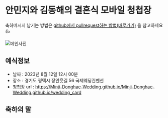 # 안민지와 김동해의 결혼식 모바일 청첩장

축하메시지 남기는 방법은 [github에서 pullrequest하는 방법(바로가기)](https://wayhome25.github.io/git/2017/07/08/git-first-pull-request-story/) 을 참고하세요 👍

![메인사진](https://github.com/Minji-Donghae-Wedding/Minji-Donghae-Wedding.github.io/raw/master/docs/images/pic22222222.jpeg)

## 예식정보

* 날짜 : 2023년 8월 12일 12시 00분
* 장소 : 경기도 평택시 장안웃길 56 국제웨딩컨벤션
* 청첩장 url : https://Minji-Donghae-Wedding.github.io/Minji-Donghae-Wedding.github.io/wedding_card

## 축하의 말

